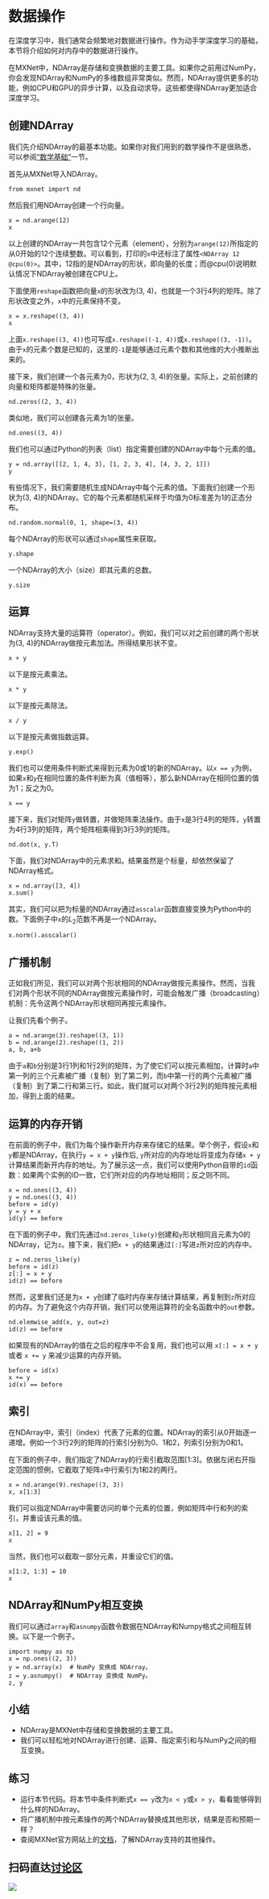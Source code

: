 # 数据操作

在深度学习中，我们通常会频繁地对数据进行操作。作为动手学深度学习的基础，本节将介绍如何对内存中的数据进行操作。

在MXNet中，NDArray是存储和变换数据的主要工具。如果你之前用过NumPy，你会发现NDArray和NumPy的多维数组非常类似。然而，NDArray提供更多的功能，例如CPU和GPU的异步计算，以及自动求导。这些都使得NDArray更加适合深度学习。


## 创建NDArray

我们先介绍NDArray的最基本功能。如果你对我们用到的数学操作不是很熟悉，可以参阅[“数学基础”](../chapter_appendix/math.md)一节。

首先从MXNet导入NDArray。

```{.python .input  n=1}
from mxnet import nd
```

然后我们用NDArray创建一个行向量。

```{.python .input  n=2}
x = nd.arange(12)
x
```

以上创建的NDArray一共包含12个元素（element），分别为`arange(12)`所指定的从0开始的12个连续整数。可以看到，打印的`x`中还标注了属性`<NDArray 12 @cpu(0)>`。其中，12指的是NDArray的形状，即向量的长度；而@cpu(0)说明默认情况下NDArray被创建在CPU上。

下面使用`reshape`函数把向量`x`的形状改为(3, 4)，也就是一个3行4列的矩阵。除了形状改变之外，`x`中的元素保持不变。

```{.python .input  n=3}
x = x.reshape((3, 4))
x
```

上面`x.reshape((3, 4))`也可写成`x.reshape((-1, 4))`或`x.reshape((3, -1))`。由于`x`的元素个数是已知的，这里的`-1`是能够通过元素个数和其他维的大小推断出来的。

接下来，我们创建一个各元素为0，形状为(2, 3, 4)的张量。实际上，之前创建的向量和矩阵都是特殊的张量。

```{.python .input  n=4}
nd.zeros((2, 3, 4))
```

类似地，我们可以创建各元素为1的张量。

```{.python .input  n=5}
nd.ones((3, 4))
```

我们也可以通过Python的列表（list）指定需要创建的NDArray中每个元素的值。

```{.python .input  n=6}
y = nd.array([[2, 1, 4, 3], [1, 2, 3, 4], [4, 3, 2, 1]])
y
```

有些情况下，我们需要随机生成NDArray中每个元素的值。下面我们创建一个形状为(3, 4)的NDArray。它的每个元素都随机采样于均值为0标准差为1的正态分布。

```{.python .input  n=7}
nd.random.normal(0, 1, shape=(3, 4))
```

每个NDArray的形状可以通过`shape`属性来获取。

```{.python .input  n=8}
y.shape
```

一个NDArray的大小（size）即其元素的总数。

```{.python .input  n=9}
y.size
```

## 运算

NDArray支持大量的运算符（operator）。例如，我们可以对之前创建的两个形状为(3, 4)的NDArray做按元素加法。所得结果形状不变。

```{.python .input  n=10}
x + y
```

以下是按元素乘法。

```{.python .input  n=11}
x * y
```

以下是按元素除法。

```{.python .input}
x / y
```

以下是按元素做指数运算。

```{.python .input  n=12}
y.exp()
```

我们也可以使用条件判断式来得到元素为0或1的新的NDArray。以`x == y`为例，如果`x`和`y`在相同位置的条件判断为真（值相等），那么新NDArray在相同位置的值为1；反之为0。

```{.python .input}
x == y
```

接下来，我们对矩阵`y`做转置，并做矩阵乘法操作。由于`x`是3行4列的矩阵，`y`转置为4行3列的矩阵，两个矩阵相乘得到3行3列的矩阵。

```{.python .input  n=13}
nd.dot(x, y.T)
```

下面，我们对NDArray中的元素求和。结果虽然是个标量，却依然保留了NDArray格式。

```{.python .input}
x = nd.array([3, 4])
x.sum()
```

其实，我们可以把为标量的NDArray通过`asscalar`函数直接变换为Python中的数。下面例子中`x`的$L_2$范数不再是一个NDArray。

```{.python .input}
x.norm().asscalar()
```

## 广播机制

正如我们所见，我们可以对两个形状相同的NDArray做按元素操作。然而，当我们对两个形状不同的NDArray做按元素操作时，可能会触发广播（broadcasting）机制：先令这两个NDArray形状相同再按元素操作。

让我们先看个例子。

```{.python .input  n=14}
a = nd.arange(3).reshape((3, 1))
b = nd.arange(2).reshape((1, 2))
a, b, a+b
```

由于`a`和`b`分别是3行1列和1行2列的矩阵，为了使它们可以按元素相加，计算时`a`中第一列的三个元素被广播（复制）到了第二列，而`b`中第一行的两个元素被广播（复制）到了第二行和第三行。如此，我们就可以对两个3行2列的矩阵按元素相加，得到上面的结果。

## 运算的内存开销

在前面的例子中，我们为每个操作新开内存来存储它的结果。举个例子，假设`x`和`y`都是NDArray，在执行`y = x + y`操作后, `y`所对应的内存地址将变成为存储`x + y`计算结果而新开内存的地址。为了展示这一点，我们可以使用Python自带的`id`函数：如果两个实例的ID一致，它们所对应的内存地址相同；反之则不同。

```{.python .input  n=15}
x = nd.ones((3, 4))
y = nd.ones((3, 4))
before = id(y)
y = y + x
id(y) == before
```

在下面的例子中，我们先通过`nd.zeros_like(y)`创建和`y`形状相同且元素为0的NDArray，记为`z`。接下来，我们把`x + y`的结果通过`[:]`写进`z`所对应的内存中。

```{.python .input  n=16}
z = nd.zeros_like(y)
before = id(z)
z[:] = x + y
id(z) == before
```

然而，这里我们还是为`x + y`创建了临时内存来存储计算结果，再复制到`z`所对应的内存。为了避免这个内存开销，我们可以使用运算符的全名函数中的`out`参数。

```{.python .input  n=17}
nd.elemwise_add(x, y, out=z)
id(z) == before
```

如果现有的NDArray的值在之后的程序中不会复用，我们也可以用 `x[:] = x + y` 或者 `x += y` 来减少运算的内存开销。

```{.python .input  n=18}
before = id(x)
x += y
id(x) == before
```

## 索引

在NDArray中，索引（index）代表了元素的位置。NDArray的索引从0开始逐一递增。例如一个3行2列的矩阵的行索引分别为0、1和2，列索引分别为0和1。

在下面的例子中，我们指定了NDArray的行索引截取范围[1:3]。依据左闭右开指定范围的惯例，它截取了矩阵`x`中行索引为1和2的两行。

```{.python .input  n=19}
x = nd.arange(9).reshape((3, 3))
x, x[1:3]
```

我们可以指定NDArray中需要访问的单个元素的位置，例如矩阵中行和列的索引，并重设该元素的值。

```{.python .input  n=20}
x[1, 2] = 9
x
```

当然，我们也可以截取一部分元素，并重设它们的值。

```{.python .input  n=21}
x[1:2, 1:3] = 10
x
```

## NDArray和NumPy相互变换

我们可以通过`array`和`asnumpy`函数令数据在NDArray和Numpy格式之间相互转换。以下是一个例子。

```{.python .input  n=22}
import numpy as np
x = np.ones((2, 3))
y = nd.array(x)  # NumPy 变换成 NDArray。
z = y.asnumpy()  # NDArray 变换成 NumPy。
z, y
```

## 小结

* NDArray是MXNet中存储和变换数据的主要工具。
* 我们可以轻松地对NDArray进行创建、运算、指定索引和与NumPy之间的相互变换。


## 练习

* 运行本节代码。将本节中条件判断式`x == y`改为`x < y`或`x > y`，看看能够得到什么样的NDArray。
* 将广播机制中按元素操作的两个NDArray替换成其他形状，结果是否和预期一样？
* 查阅MXNet官方网站上的[文档](https://mxnet.incubator.apache.org/api/python/ndarray/ndarray.html)，了解NDArray支持的其他操作。


## 扫码直达[讨论区](https://discuss.gluon.ai/t/topic/745)

![](../img/qr_ndarray.svg)
